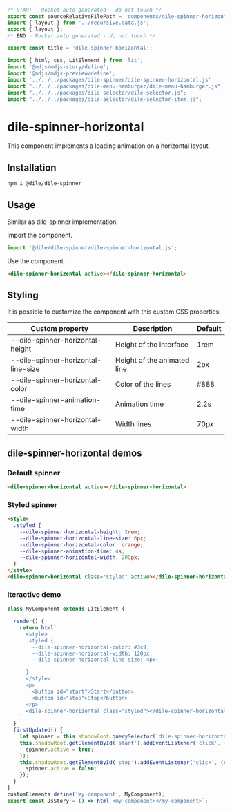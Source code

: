 ```js server
/* START - Rocket auto generated - do not touch */
export const sourceRelativeFilePath = 'components/dile-spinner-horizontal.rocket.md';
import { layout } from '../recursive.data.js';
export { layout };
/* END - Rocket auto generated - do not touch */

export const title = 'dile-spinner-horizontal';

```

```js script
import { html, css, LitElement } from 'lit'; 
import '@mdjs/mdjs-story/define';
import '@mdjs/mdjs-preview/define';
import '../../../packages/dile-spinner/dile-spinner-horizontal.js'
import "../../../packages/dile-menu-hamburger/dile-menu-hamburger.js";
import "../../../packages/dile-selector/dile-selector.js";
import "../../../packages/dile-selector/dile-selector-item.js";
```

# dile-spinner-horizontal

This component implements a loading animation on a horizontal layout.

## Installation

```bash
npm i @dile/dile-spinner
```

## Usage

Similar as dile-spinner implementation. 

Import the component.

```javascript
import '@dile/dile-spinner/dile-spinner-horizontal.js';
```

Use the component.

```html
<dile-spinner-horizontal active></dile-spinner-horizontal>
```

## Styling

It is possible to customize the component with this custom CSS properties:

Custom property | Description | Default
----------------|-------------|---------
--dile-spinner-horizontal-height | Height of the interface | 1rem
--dile-spinner-horizontal-line-size | Height of the animated line | 2px
--dile-spinner-horizontal-color | Color of the lines | #888
--dile-spinner-animation-time | Animation time | 2.2s
--dile-spinner-horizontal-width | Width lines | 70px

## dile-spinner-horizontal demos

### Default spinner

```html preview-story
<dile-spinner-horizontal active></dile-spinner-horizontal>
```

### Styled spinner

```html preview-story
<style>
  .styled {
    --dile-spinner-horizontal-height: 2rem;
    --dile-spinner-horizontal-line-size: 6px;
    --dile-spinner-horizontal-color: orange;
    --dile-spinner-animation-time: 4s;
    --dile-spinner-horizontal-width: 200px;
  }
</style>
<dile-spinner-horizontal class="styled" active></dile-spinner-horizontal>
```

### Iteractive demo

```js preview-story
class MyComponent extends LitElement {

  render() {
    return html`
      <style>
      .styled {
        --dile-spinner-horizontal-color: #3c9;
        --dile-spinner-horizontal-width: 120px;
        --dile-spinner-horizontal-line-size: 4px;

      }
      </style>
      <p>
        <button id="start">Start</button>
        <button id="stop">Stop</button>
      </p>
      <dile-spinner-horizontal class="styled"></dile-spinner-horizontal>
    `
  }
  firstUpdated() {
    let spinner = this.shadowRoot.querySelector('dile-spinner-horizontal');
    this.shadowRoot.getElementById('start').addEventListener('click', (e) => {
      spinner.active = true;
    });
    this.shadowRoot.getElementById('stop').addEventListener('click', (e) => {
      spinner.active = false;
    });
  }
}
customElements.define('my-component', MyComponent);
export const JsStory = () => html`<my-component></my-component>`;
```
